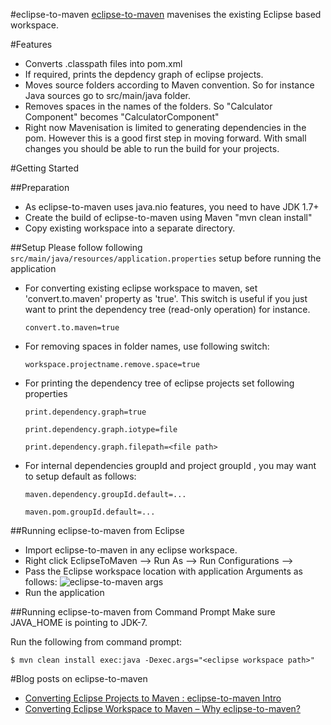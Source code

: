 #eclipse-to-maven
[eclipse-to-maven](https://github.com/vashishthask/eclipse-to-maven/) mavenises the existing Eclipse based workspace.

#Features

* Converts .classpath files into pom.xml
* If required, prints the depdency graph of eclipse projects.
* Moves source folders according to Maven convention. So for instance Java sources go to src/main/java folder.
* Removes spaces in the names of the folders. So "Calculator Component" becomes "CalculatorComponent"
* Right now Mavenisation is limited to generating dependencies in the pom. However this is a good first step in moving forward. With small changes you should be able to run the build for your projects.

#Getting Started

##Preparation
* As eclipse-to-maven uses java.nio features, you need to have JDK 1.7+
* Create the build of eclipse-to-maven using Maven "mvn clean install"
* Copy existing workspace into a separate directory.

##Setup
Please follow following `src/main/java/resources/application.properties` setup before running the application
* For converting existing eclipse workspace to maven, set 'convert.to.maven' property as 'true'. This switch is useful if you just want to print the dependency tree (read-only operation) for instance.

    `convert.to.maven=true`

* For removing spaces in folder names, use following switch:

    `workspace.projectname.remove.space=true`

* For printing the dependency tree of eclipse projects set following properties

    `print.dependency.graph=true`
    
    `print.dependency.graph.iotype=file`
    
    `print.dependency.graph.filepath=<file path>`

* For internal dependencies groupId and project groupId , you may want to setup default as follows:

	`maven.dependency.groupId.default=...`

	`maven.pom.groupId.default=...`

##Running eclipse-to-maven from Eclipse

* Import eclipse-to-maven in any eclipse workspace.
* Right click EclipseToMaven --> Run As --> Run Configurations --> 
* Pass the Eclipse workspace location with application Arguments as follows:
![eclipse-to-maven args](http://sampreshan.svashishtha.com/wp-content/uploads/2012/04/eclipse-to-maven-2.png)
* Run the application



##Running eclipse-to-maven from Command Prompt
Make sure JAVA_HOME is pointing to JDK-7.

Run the following from command prompt:

	$ mvn clean install exec:java -Dexec.args="<eclipse workspace path>"
	
#Blog posts on eclipse-to-maven
* [Converting Eclipse Projects to Maven : eclipse-to-maven Intro](http://sampreshan.svashishtha.com/2012/04/12/converting-eclipse-projects-to-maven-eclipse-to-maven-intro/)
* [Converting Eclipse Workspace to Maven – Why eclipse-to-maven?](http://sampreshan.svashishtha.com/2012/04/30/converting-eclipse-workspace-to-maven-why-eclipse-to-maven/)

